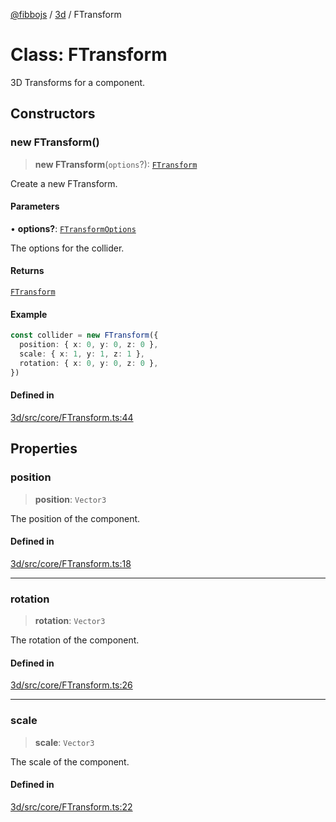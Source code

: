 [@fibbojs](/api/index) / [3d](/api/3d) / FTransform

# Class: FTransform

3D Transforms for a component.

## Constructors

### new FTransform()

> **new FTransform**(`options`?): [`FTransform`](FTransform.md)

Create a new FTransform.

#### Parameters

• **options?**: [`FTransformOptions`](../interfaces/FTransformOptions.md)

The options for the collider.

#### Returns

[`FTransform`](FTransform.md)

#### Example

```ts
const collider = new FTransform({
  position: { x: 0, y: 0, z: 0 },
  scale: { x: 1, y: 1, z: 1 },
  rotation: { x: 0, y: 0, z: 0 },
})
```

#### Defined in

[3d/src/core/FTransform.ts:44](https://github.com/fibbojs/fibbo/blob/d4e27f21b39d7470557f457413047335ba5e0d67/packages/3d/src/core/FTransform.ts#L44)

## Properties

### position

> **position**: `Vector3`

The position of the component.

#### Defined in

[3d/src/core/FTransform.ts:18](https://github.com/fibbojs/fibbo/blob/d4e27f21b39d7470557f457413047335ba5e0d67/packages/3d/src/core/FTransform.ts#L18)

***

### rotation

> **rotation**: `Vector3`

The rotation of the component.

#### Defined in

[3d/src/core/FTransform.ts:26](https://github.com/fibbojs/fibbo/blob/d4e27f21b39d7470557f457413047335ba5e0d67/packages/3d/src/core/FTransform.ts#L26)

***

### scale

> **scale**: `Vector3`

The scale of the component.

#### Defined in

[3d/src/core/FTransform.ts:22](https://github.com/fibbojs/fibbo/blob/d4e27f21b39d7470557f457413047335ba5e0d67/packages/3d/src/core/FTransform.ts#L22)
